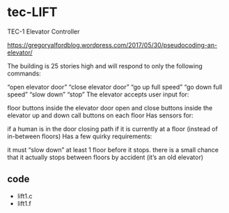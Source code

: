 # tec-LIFT
TEC-1 Elevator Controller

https://gregoryalfordblog.wordpress.com/2017/05/30/pseudocoding-an-elevator/

The building is 25 stories high and will respond to only the following commands:

“open elevator door”
“close elevator door”
“go up full speed”
“go down full speed”
“slow down”
“stop”
The elevator accepts user input for:

floor buttons inside the elevator
door open and close buttons inside the elevator
up and down call buttons on each floor
Has sensors for:

if a human is in the door closing path
if it is currently at a floor (instead of in-between floors)
Has a few quirky requirements:

it must “slow down” at least 1 floor before it stops.
there is a small chance that it actually stops between floors by accident (it’s an old elevator)

## code
- lift1.c
- lift1.f

